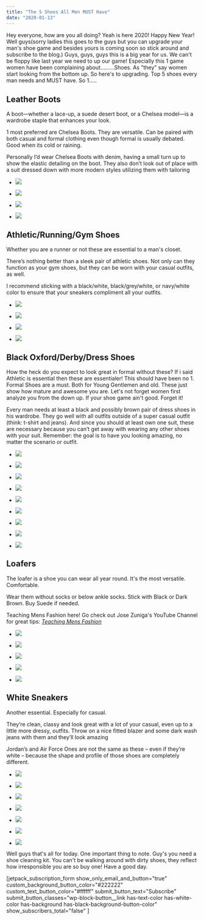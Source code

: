 ```yaml
---
title: "The 5 Shoes All Men MUST Have"
date: "2020-01-13"
---
```


Hey everyone, how are you all doing? Yeah is here 2020! Happy New Year! Well guys(sorry ladies this goes to the guys but you can upgrade your man's shoe game and besides yours is coming soon so stick around and subscribe to the blog.) Guys, guys, guys this is a big year for us. We can't be floppy like last year we need to up our game! Especially this 1 game women have been complaining about.........Shoes. As "they" say women start looking from the bottom up. So here's to upgrading. Top 5 shoes every man needs and MUST have. So 1.....

## Leather Boots

A boot—whether a lace-up, a suede desert boot, or a Chelsea model—is a wardrobe staple that enhances your look. 

1 most preferred are Chelsea Boots. They are versatile. Can be paired with both casual and formal clothing even though formal is usually debated. Good when its cold or raining.

Personally I’d wear Chelsea Boots with denim, having a small turn up to show the elastic detailing on the boot. They also don’t look out of place with a suit dressed down with more modern styles utilizing them with tailoring

- ![](images/purdey-brown-mens-grain-leather-boot-with-dainite-sole-526x600-1.jpg)
    
- ![](images/to_boot_main_1.jpg)
    
- ![](images/chelseajfbnerjkfqes.jpg)
    
- ![](images/chelseaifvnjiiv.jpg)
    

## Athletic/Running/Gym Shoes

Whether you are a runner or not these are essential to a man's closet.

There’s nothing better than a sleek pair of athletic shoes. Not only can they function as your gym shoes, but they can be worn with your casual outfits, as well.

I recommend sticking with a black/white, black/grey/white, or navy/white color to ensure that your sneakers compliment all your outfits.

- ![](images/gymeshoesjnfvksdfvd.jpg)
    
- ![](images/gymshoesiwcwqjkax.jpg)
    
- ![](images/nike-roshe-flyknit-ashley-weston.png)
    
- ![](images/white_sneakers_main_1280.jpg)
    

## Black Oxford/Derby/Dress Shoes

How the heck do you expect to look great in formal without these? If i said Athletic is essential then these are essentialer! This should have been no 1. Formal Shoes are a must. Both for Young Gentlemen and old. These just show how mature and awesome you are. Let's not forget women first analyze you from the down up. If your shoe game ain't good. Forget it!

Every man needs at least a black and possibly brown pair of dress shoes in his wardrobe. They go well with all outfits outside of a super casual outfit (think: t-shirt and jeans). And since you should at least own one suit, these are necessary because you can’t get away with wearing any other shoes with your suit. Remember: the goal is to have you looking amazing, no matter the scenario or outfit.

- ![](images/3_derby_prada_main.jpg)
    
- ![](images/08208174-photo-habiller-son-mec-pour-le-boulot-14-chaussures-cuir-cirees-john-lobb-987x1030-1.jpg)
    
- ![](images/dresshoesknqjasv.jpg)
    
- ![](images/dressshoesdmkoadma.jpg)
    
- ![](images/dressshoesjb-vk.jpg)
    
- ![](images/ferragamo-marte-plain-toe-derby-ashley-weston1.jpg)
    
- ![](images/oxford.jpg)
    
- ![](images/oxfordshoesihoqnvikjdf.jpg)
    
- ![](images/oxfordshoesjks-ve.jpg)
    

## Loafers

The loafer is a shoe you can wear all year round. It's the most versatile. Comfortable.

Wear them without socks or below ankle socks. Stick with Black or Dark Brown. Buy Suede if needed.

Teaching Mens Fashion here! Go check out Jose Zuniga's YouTube Channel for great tips: [_Teaching Mens Fashion_](https://www.youtube.com/user/Teachingmensfashion/videos)

- ![](images/2_loafer_florsheim_main.jpg)
    
- ![](images/jg7yuhu.jpg)
    
- ![](images/loafers-.jpg)
    
- ![](images/loafersjb-vjkw.jpg)
    
- ![](images/tods-gommino-driving-shoes-in-suede-ashley-weston.jpg)
    

## White Sneakers

Another essential. Especially for casual.

They’re clean, classy and look great with a lot of your casual, even up to a little more dressy, outfits. Throw on a nice fitted blazer and some dark wash jeans with them and they’ll look amazing

Jordan’s and Air Force Ones are not the same as these – even if they’re white – because the shape and profile of those shoes are completely different.

- ![](images/adidas-stan-smith.jpg)
    
- ![](images/sneakerfjasbv.jpg)
    
- ![](images/sneakerqcjsd.jpg)
    
- ![](images/sneakersjibsjduc.jpg)
    
- ![](images/sneakerskols.jpg)
    
- ![](images/to_boot_main.jpg)
    
- ![](images/white_sneakers_main_1280-1.jpg)
    

Well guys that's all for today. One important thing to note. Guy's you need a shoe cleaning kit. You can't be walking around with dirty shoes, they reflect how irresponsible you are so buy one! Have a good day.

\[jetpack\_subscription\_form show\_only\_email\_and\_button="true" custom\_background\_button\_color="#222222" custom\_text\_button\_color="#ffffff" submit\_button\_text="Subscribe" submit\_button\_classes="wp-block-button\_\_link has-text-color has-white-color has-background has-black-background-button-color" show\_subscribers\_total="false" \]
